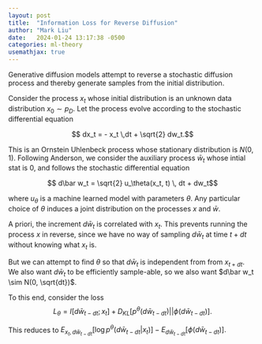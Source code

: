 ```yaml
---
layout: post
title:  "Information Loss for Reverse Diffusion"
author: "Mark Liu"
date:   2024-01-24 13:17:38 -0500
categories: ml-theory
usemathjax: true
---
```


Generative diffusion models attempt to reverse a stochastic diffusion
process and thereby generate samples from the initial distribution.

Consider the process $x_t$ whose initial distribution is an unknown
data distribution $x_0 \sim p_D$. Let the process evolve according 
to the stochastic differential equation

$$ dx_t = - x_t \,dt + \sqrt{2} dw_t.$$

This is an Ornstein Uhlenbeck process whose stationary distribution
is $N(0,1)$. Following Anderson, we consider the auxiliary process $\bar w_t$
whose intial stat is $0$, and follows the stochastic differential 
equation

$$ d\bar w_t = \sqrt{2} u_\theta(x_t, t) \, dt + dw_t$$

where $u_\theta$ is a machine learned model with parameters $\theta$.
Any particular choice of $\theta$ induces a joint distribution on the
processes $x$ and $\bar w$. 

A priori, the increment $d\bar w_t$ is correlated with $x_t$.
This prevents running the process $x$ in reverse, since we have
no way of sampling $d\bar w_t$ at time $t + dt$ without knowing
what $x_t$ is.

But we can attempt to find $\theta$ so that $d\bar w_t$ is independent from 
from $x_{t+dt}$. We also want $d\bar w_t$ to be efficiently sample-able,
so we also want $d\bar w_t \sim N(0, \sqrt{dt})$.

To this end, consider the loss 
$$L_\theta = I[d\bar w_{t-dt} ; x_t] + D_{KL}[ p^\theta(d\bar w_{t-dt}) \vert\vert \phi(d\bar w_{t - dt})]. $$

This reduces to $E_{x_t, d\bar w_{t-dt}}[ \log p^\theta(d \bar w_{t - dt} | x_t) ] - E_{d\bar w_{t - dt}}[\phi(d \bar w_{t - dt})].$

